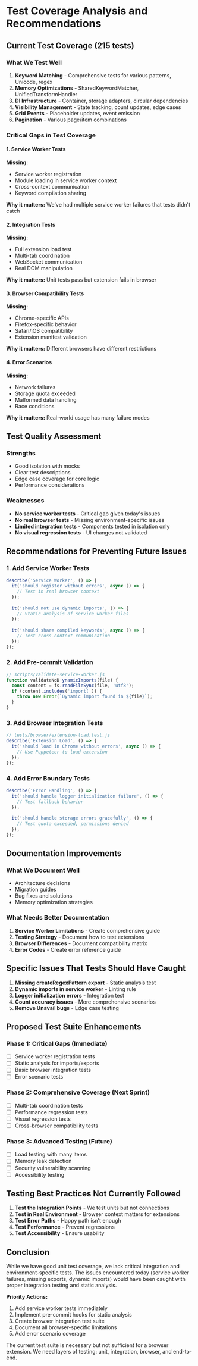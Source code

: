 # Test Coverage Analysis and Recommendations

## Current Test Coverage (215 tests)

### What We Test Well
1. **Keyword Matching** - Comprehensive tests for various patterns, Unicode, regex
2. **Memory Optimizations** - SharedKeywordMatcher, UnifiedTransformHandler
3. **DI Infrastructure** - Container, storage adapters, circular dependencies
4. **Visibility Management** - State tracking, count updates, edge cases
5. **Grid Events** - Placeholder updates, event emission
6. **Pagination** - Various page/item combinations

### Critical Gaps in Test Coverage

#### 1. Service Worker Tests
**Missing:**
- Service worker registration
- Module loading in service worker context
- Cross-context communication
- Keyword compilation sharing

**Why it matters:** We've had multiple service worker failures that tests didn't catch

#### 2. Integration Tests
**Missing:**
- Full extension load test
- Multi-tab coordination
- WebSocket communication
- Real DOM manipulation

**Why it matters:** Unit tests pass but extension fails in browser

#### 3. Browser Compatibility Tests
**Missing:**
- Chrome-specific APIs
- Firefox-specific behavior
- Safari/iOS compatibility
- Extension manifest validation

**Why it matters:** Different browsers have different restrictions

#### 4. Error Scenarios
**Missing:**
- Network failures
- Storage quota exceeded
- Malformed data handling
- Race conditions

**Why it matters:** Real-world usage has many failure modes

## Test Quality Assessment

### Strengths
- Good isolation with mocks
- Clear test descriptions
- Edge case coverage for core logic
- Performance considerations

### Weaknesses
- **No service worker tests** - Critical gap given today's issues
- **No real browser tests** - Missing environment-specific issues
- **Limited integration tests** - Components tested in isolation only
- **No visual regression tests** - UI changes not validated

## Recommendations for Preventing Future Issues

### 1. Add Service Worker Tests
```javascript
describe('Service Worker', () => {
  it('should register without errors', async () => {
    // Test in real browser context
  });
  
  it('should not use dynamic imports', () => {
    // Static analysis of service worker files
  });
  
  it('should share compiled keywords', async () => {
    // Test cross-context communication
  });
});
```

### 2. Add Pre-commit Validation
```javascript
// scripts/validate-service-worker.js
function validateNoD ynamicImports(file) {
  const content = fs.readFileSync(file, 'utf8');
  if (content.includes('import(')) {
    throw new Error(`Dynamic import found in ${file}`);
  }
}
```

### 3. Add Browser Integration Tests
```javascript
// tests/browser/extension-load.test.js
describe('Extension Load', () => {
  it('should load in Chrome without errors', async () => {
    // Use Puppeteer to load extension
  });
});
```

### 4. Add Error Boundary Tests
```javascript
describe('Error Handling', () => {
  it('should handle logger initialization failure', () => {
    // Test fallback behavior
  });
  
  it('should handle storage errors gracefully', () => {
    // Test quota exceeded, permissions denied
  });
});
```

## Documentation Improvements

### What We Document Well
- Architecture decisions
- Migration guides
- Bug fixes and solutions
- Memory optimization strategies

### What Needs Better Documentation
1. **Service Worker Limitations** - Create comprehensive guide
2. **Testing Strategy** - Document how to test extensions
3. **Browser Differences** - Document compatibility matrix
4. **Error Codes** - Create error reference guide

## Specific Issues That Tests Should Have Caught

1. **Missing createRegexPattern export** - Static analysis test
2. **Dynamic imports in service worker** - Linting rule
3. **Logger initialization errors** - Integration test
4. **Count accuracy issues** - More comprehensive scenarios
5. **Remove Unavail bugs** - Edge case testing

## Proposed Test Suite Enhancements

### Phase 1: Critical Gaps (Immediate)
- [ ] Service worker registration tests
- [ ] Static analysis for imports/exports
- [ ] Basic browser integration tests
- [ ] Error scenario tests

### Phase 2: Comprehensive Coverage (Next Sprint)
- [ ] Multi-tab coordination tests
- [ ] Performance regression tests
- [ ] Visual regression tests
- [ ] Cross-browser compatibility tests

### Phase 3: Advanced Testing (Future)
- [ ] Load testing with many items
- [ ] Memory leak detection
- [ ] Security vulnerability scanning
- [ ] Accessibility testing

## Testing Best Practices Not Currently Followed

1. **Test the Integration Points** - We test units but not connections
2. **Test in Real Environment** - Browser context matters for extensions
3. **Test Error Paths** - Happy path isn't enough
4. **Test Performance** - Prevent regressions
5. **Test Accessibility** - Ensure usability

## Conclusion

While we have good unit test coverage, we lack critical integration and environment-specific tests. The issues encountered today (service worker failures, missing exports, dynamic imports) would have been caught with proper integration testing and static analysis.

**Priority Actions:**
1. Add service worker tests immediately
2. Implement pre-commit hooks for static analysis
3. Create browser integration test suite
4. Document all browser-specific limitations
5. Add error scenario coverage

The current test suite is necessary but not sufficient for a browser extension. We need layers of testing: unit, integration, browser, and end-to-end.
